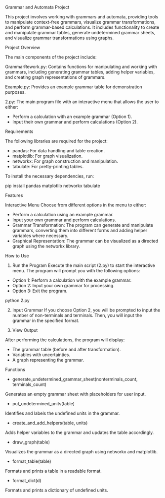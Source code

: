 Grammar and Automata Project

This project involves working with grammars and automata, providing tools to manipulate context-free grammars, visualize grammar transformations, and perform grammar-based calculations. It includes functionality to create and manipulate grammar tables, generate undetermined grammar sheets, and visualize grammar transformations using graphs.

Project Overview

The main components of the project include:

GrammarRework.py: Contains functions for manipulating and working with grammars, including generating grammar tables, adding helper variables, and creating graph representations of grammars.

Example.py: Provides an example grammar table for demonstration purposes.

2.py: The main program file with an interactive menu that allows the user to either:
- Perform a calculation with an example grammar (Option 1).
- Input their own grammar and perform calculations (Option 2).

Requirements

The following libraries are required for the project:

- pandas: For data handling and table creation.
- matplotlib: For graph visualization.
- networkx: For graph construction and manipulation.
- tabulate: For pretty-printing tables.

To install the necessary dependencies, run:

pip install pandas matplotlib networkx tabulate

Features

Interactive Menu
Choose from different options in the menu to either:
- Perform a calculation using an example grammar.
- Input your own grammar and perform calculations.
- Grammar Transformation: The program can generate and manipulate grammars, converting them into different forms and adding helper variables where necessary.
- Graphical Representation: The grammar can be visualized as a directed graph using the networkx library.

How to Use

1. Run the Program
Execute the main script (2.py) to start the interactive menu. The program will prompt you with the following options:

- Option 1: Perform a calculation with the example grammar.
- Option 2: Input your own grammar for processing.
- Option 3: Exit the program.

python 2.py

2. Input Grammar
If you choose Option 2, you will be prompted to input the number of non-terminals and terminals. Then, you will input the grammar in the specified format.

3. View Output

After performing the calculations, the program will display:

- The grammar table (before and after transformation).
- Variables with uncertainties.
- A graph representing the grammar.

Functions
- generate_undetermined_grammar_sheet(nonterminals_count, terminals_count)

Generates an empty grammar sheet with placeholders for user input.

- put_undetermined_units(table)

Identifies and labels the undefined units in the grammar.

- create_and_add_helpers(table, units)

Adds helper variables to the grammar and updates the table accordingly.

- draw_graph(table)

Visualizes the grammar as a directed graph using networkx and matplotlib.

- format_table(table)

Formats and prints a table in a readable format.

- format_dict(d)

Formats and prints a dictionary of undefined units.
